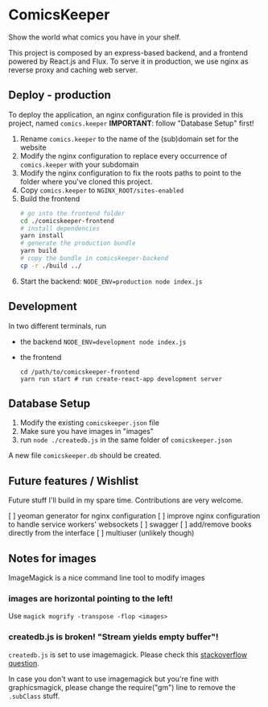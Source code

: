 ComicsKeeper
============

Show the world what comics you have in your shelf.

This project is composed by an express-based backend,
and a frontend powered by React.js and Flux.
To serve it in production, we use nginx as reverse proxy and caching web server.

## Deploy - production

To deploy the application, an nginx configuration file
is provided in this project, named `comics.keeper`
**IMPORTANT**: follow "Database Setup" first! 

1. Rename `comics.keeper` to the name of the (sub)domain set for the website
2. Modify the nginx configuration to replace every occurrence of `comics.keeper`
   with your subdomain
3. Modify the nginx configuration to fix the roots paths to point to the folder
   where you've cloned this project.
4. Copy `comics.keeper` to `NGINX_ROOT/sites-enabled`
5. Build the frontend
   ```sh
   # go into the frontend folder
   cd ./comicskeeper-frontend
   # install dependencies
   yarn install
   # generate the production bundle
   yarn build
   # copy the bundle in comicskeeper-backend
   cp -r ./build ../
   ```
6. Start the backend: `NODE_ENV=production node index.js`

## Development

In two different terminals, run

* the backend
  ``` NODE_ENV=development node index.js ```

* the frontend
  ```
  cd /path/to/comicskeeper-frontend
  yarn run start # run create-react-app development server
  ```

## Database Setup

1. Modify the existing `comicskeeper.json` file
2. Make sure you have images in "images"
3. run `node ./createdb.js` in the same folder of `comicskeeper.json`

A new file `comicskeeper.db` should be created.

## Future features / Wishlist

Future stuff I'll build in my spare time. Contributions are very welcome. 

[ ] yeoman generator for nginx configuration
[ ] improve nginx configuration to handle service workers' websockets
[ ] swagger
[ ] add/remove books directly from the interface
[ ] multiuser (unlikely though)

## Notes for images

ImageMagick is a nice command line tool to modify images

### images are horizontal pointing to the left!

Use `magick mogrify -transpose -flop <images>`

### createdb.js is broken! "Stream yields empty buffer"!

`createdb.js` is set to use imagemagick. Please check this
[stackoverflow question](https://stackoverflow.com/questions/35433249/graphicsmagick-tobuffer-stream-yields-empty-buffer).

In case you don't want to use imagemagick but you're fine with
graphicsmagick, please change the require("gm") line to remove
the `.subClass` stuff.
